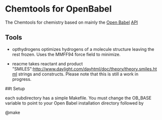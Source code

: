 # Chemtools for OpenBabel
The Chemtools for chemistry based on mainly the [Open Babel](http://openbabel.org/wiki/Main_Page) [API](http://openbabel.org/api/)

## Tools

* opthydrogens optimizes hydrogens of a molecule structure leaving the rest frozen. Uses the MMFF94 force field to minimize.

* reacme takes reactant and product "SMILES":http://www.daylight.com/dayhtml/doc/theory/theory.smiles.html strings and constructs. Please note that this is still a work in progress.

##t Setup

each subdirectory has a simple Makefile. You must change the OB_BASE variable to point to your Open Babel installation directory followed by

  @make
